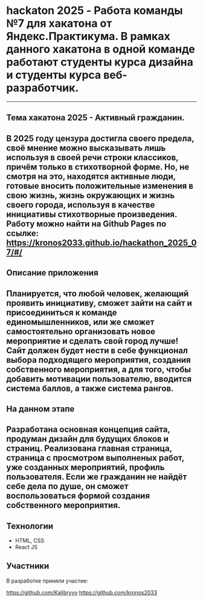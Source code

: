 # hackaton 2025 - Работа команды №7 для хакатона от Яндекс.Практикума. В рамках данного хакатона в одной команде работают студенты курса дизайна и студенты курса веб-разработчик.
------
## Тема хакатона 2025 - Активный гражданин. 
В 2025 году цензура достигла своего предела, своё мнение можно высказывать лишь используя в своей речи строки классиков, причём только в стихотворной форме. Но, не смотря на это, находятся активные люди, готовые вносить положительные изменения в свою жизнь, жизнь окружающих и жизнь своего города, используя в качестве инициативы стихотворные произведения. Работу можно найти на Github Pages по ссылке: https://kronos2033.github.io/hackathon_2025_07/#/
------
## Описание приложения
Планируется, что любой человек, желающий проявить инициативу, сможет зайти на сайт и присоединиться к команде единомышленников, или же сможет самостоятельно организовать новое мероприятие и сделать свой город лучше! Сайт должен будет нести в себе функционал выбора подходящего мероприятия, создания собственного мероприятия, а для того, чтобы добавить мотивации пользователю, вводится система баллов, а также система рангов.
------
## На данном этапе 
Разработана основная концепция сайта, продуман дизайн для будущих блоков и страниц. Реализована главная страница, страница с просмотром выполненых работ, уже созданных мероприятий, профиль пользователя. Если же гражданин не найдёт себе дела по душе, он сможет воспользоваться формой создания собственного мероприятия.
------
## Технологии
* HTML, CSS 
* React JS

## Участники

В разработке приняли участие:

https://github.com/Kalibryyy
https://github.com/kronos2033
